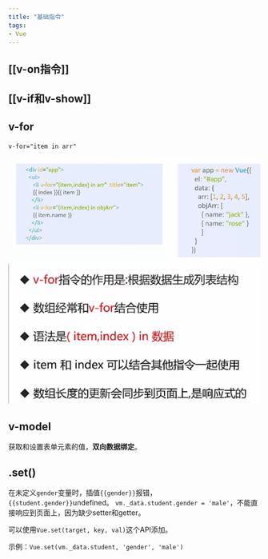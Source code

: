 ```yaml
---
title: "基础指令"
tags: 
- Vue
---
```

## [[v-on指令]]
## [[v-if和v-show]]
## v-for
`v-for="item in arr"`

![](https://raw.githubusercontent.com/Meyerclex/image/main/20220907211637.png)
![](https://raw.githubusercontent.com/Meyerclex/image/main/20220907214747.png)
## v-model
获取和设置表单元素的值，**双向数据绑定**。

## .set()
在未定义`gender`变量时，插值`{{gender}}`报错，`{{student.gender}}`undefined。
`vm._data.student.gender = 'male'`，不能直接响应到页面上，因为缺少setter和getter。

可以使用`Vue.set(target, key, val)`这个API添加。

示例：`Vue.set(vm._data.student, 'gender', 'male')`